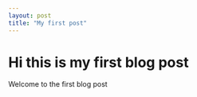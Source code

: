 ```yaml
---
layout: post
title: "My first post"
---
```


Hi this is my first blog post
===============

Welcome to the first blog post
